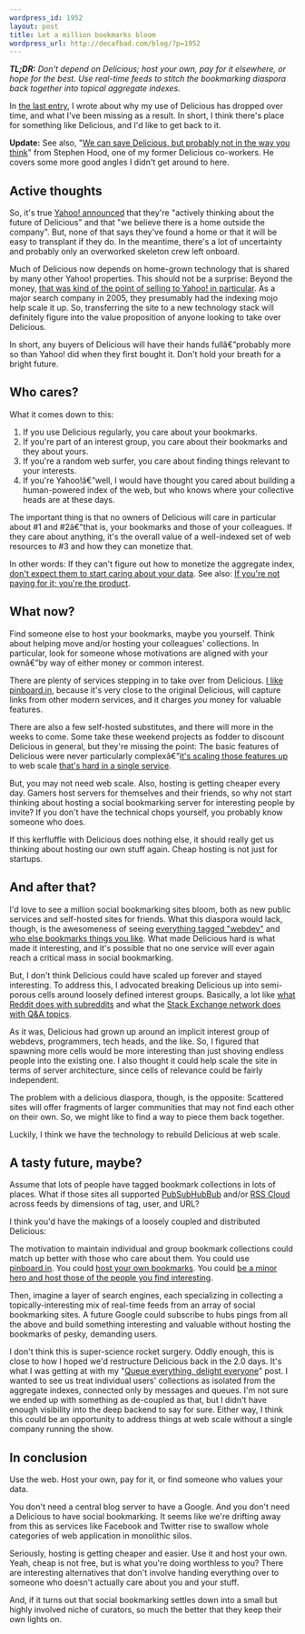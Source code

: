 ```yaml
--- 
wordpress_id: 1952
layout: post
title: Let a million bookmarks bloom
wordpress_url: http://decafbad.com/blog/?p=1952
---
```

<em><strong>TL;DR:</strong> Don't depend on Delicious; host your own, pay for it elsewhere, or hope for the best. Use real-time feeds to stitch the bookmarking diaspora back together into topical aggregate indexes.</em>

In [the last entry][last], I wrote about why my use of Delicious has dropped over time, and what I've been missing as a result. In short, I think there's place for something like Delicious, and I'd like to get back to it.

**Update:** See also, "[We can save Delicious, but probably not in the way you think][savedel]" from Stephen Hood, one of my former Delicious co-workers. He covers some more good angles I didn't get around to here.

[savedel]: http://uniquehazards.tumblr.com/post/2377362882/we-can-save-delicious-but-probably-not-in-the-way-you

[last]: http://decafbad.com/blog/2010/12/18/less-del-icio-us-than-ever-before

## Active thoughts 

So, it's true [Yahoo! announced][they] that they're "actively thinking about the future of Delicious" and that "we believe there is a home outside the company". But, none of that says they've found a home or that it will be easy to transplant if they do. In the meantime, there's a lot of uncertainty and probably only an overworked skeleton crew left onboard.

Much of Delicious now depends on home-grown technology that is shared by many other Yahoo! properties. This should not be a surprise: Beyond the money, [that was kind of the point of selling to Yahoo! in particular][sellyahoo]. As a major search company in 2005, they presumably had the indexing mojo help scale it up. So, transferring the site to a new technology stack will definitely figure into the value proposition of anyone looking to take over Delicious. 

[sellyahoo]: http://mashable.com/2005/12/09/yahoo-acquires-delicious/

In short, any buyers of Delicious will have their hands fullâ€”probably more so than Yahoo! did when they first bought it. Don't hold your breath for a bright future.

[they]: http://blog.delicious.com/

## Who cares?

What it comes down to this:

1. If you use Delicious regularly, you care about your bookmarks. 
1. If you're part of an interest group, you care about their bookmarks and they about yours.
1. If you're a random web surfer, you care about finding things relevant to your interests.
1. If you're Yahoo!â€”well, I would have thought you cared about building a human-powered index of the web, but who knows where your collective heads are at these days.

The important thing is that no owners of Delicious will care in particular about #1 and #2â€”that is, your bookmarks and those of your colleagues. If they care about anything, it's the overall value of a well-indexed set of web resources to #3 and how they can monetize that.

In other words: If they can't figure out how to monetize the aggregate index, [don't expect them to start caring about your data][backup]. See also: [If you're not paying for it; you're the product][productyou].

[backup]: http://archiveteam.org/index.php?title=Why_Back_Up%3F
[productyou]: http://lifehacker.com/5697167/if-youre-not-paying-for-it-youre-the-product

## What now?

Find someone else to host your bookmarks, maybe you yourself. Think about helping move and/or hosting your colleagues' collections. In particular, look for someone whose motivations are aligned with your ownâ€”by way of either money or common interest.

There are plenty of services stepping in to take over from Delicious. [I like pinboard.in][pinboard], because it's very close to the original Delicious, will capture links from other modern services, and it charges *you* money for valuable features.

[pinboard]: http://pinboard.in/

There are also a few self-hosted substitutes, and there will more in the weeks to come. Some take these weekend projects as fodder to discount Delicious in general, but they're missing the point: The basic features of Delicious were never particularly complexâ€”[it's scaling those features up][queue] to web scale [that's hard in a single service][24hrs].

[queue]: http://decafbad.com/blog/2008/07/04/queue-everything-and-delight-everyone
[24hrs]: http://notes.torrez.org/2010/12/learn-to-program-in-24-hours.html

But, you may not need web scale. Also, hosting is getting cheaper every day. Gamers host servers for themselves and their friends, so why not start thinking about hosting a social bookmarking server for interesting people by invite? If you don't have the technical chops yourself, you probably know someone who does.

If this kerfluffle with Delicious does nothing else, it should really get us thinking about hosting our own stuff again. Cheap hosting is not just for startups.

## And after that?

I'd love to see a million social bookmarking sites bloom, both as new public services and self-hosted sites for friends. What this diaspora would lack, though, is the awesomeness of seeing [everything tagged "webdev"][webdev] and [who else bookmarks things you like][youlike]. What made Delicious hard is what made it interesting, and it's possible that no one service will ever again reach a critical mass in social bookmarking.

[youlike]: http://www.delicious.com/url/1ab75a7ce698b75ba1d4ac5517772590
[webdev]: http://www.delicious.com/tag/webdev

But, I don't think Delicious could have scaled up forever and stayed interesting. To address this, I advocated breaking Delicious up into semi-porous cells around loosely defined interest groups. Basically, a lot like [what Reddit does with subreddits][subreddits] and what the [Stack Exchange network does with Q&A topics][stackexchange].

[stackexchange]: https://secure.wikimedia.org/wikipedia/en/wiki/Stack_Exchange
[subreddits]: http://blog.reddit.com/2008/01/new-features.html

As it was, Delicious had grown up around an implicit interest group of webdevs, programmers, tech heads, and the like. So, I figured that spawning more cells would be more interesting than just shoving endless people into the existing one. I also thought it could help scale the site in terms of server architecture, since cells of relevance could be fairly independent.

The problem with a delicious diaspora, though, is the opposite: Scattered sites will offer fragments of larger communities that may not find each other on their own. So, we might like to find a way to piece them back together.

Luckily, I think we have the technology to rebuild Delicious at web scale.

## A tasty future, maybe?

Assume that lots of people have tagged bookmark collections in lots of places. What if those sites all supported [PubSubHubBub][pshb] and/or [RSS Cloud][rsscloud] across feeds by dimensions of tag, user, and URL?

[rsscloud]: http://rsscloud.org/
[pshb]: https://code.google.com/p/pubsubhubbub/

I think you'd have the makings of a loosely coupled and distributed Delicious:

The motivation to maintain individual and group bookmark collections could match up better with those who care about them. You could use [pinboard.in][pinboard]. You could [host your own bookmarks][scuttle]. You could [be a minor hero and host those of the people you find interesting][fans].

[fans]: http://community.livejournal.com/deliciouslymad/18362.html

Then, imagine a layer of search engines, each specializing in collecting a topically-interesting mix of real-time feeds from an array of social bookmarking sites. A future Google could subscribe to hubs pings from all the above and build something interesting and valuable without hosting the bookmarks of pesky, demanding users.

[scuttle]: http://sourceforge.net/projects/scuttle/

I don't think this is super-science rocket surgery. Oddly enough, this is close to how I hoped we'd restructure Delicious back in the 2.0 days. It's what I was getting at with my "[Queue everything, delight everyone][queue]" post. I wanted to see us treat individual users' collections as isolated from the aggregate indexes, connected only by messages and queues. I'm not sure we ended up with something as de-coupled as that, but I didn't have enough visibility into the deep backend to say for sure. Either way, I think this could be an opportunity to address things at web scale without a single company running the show.

## In conclusion

Use the web. Host your own, pay for it, or find someone who values your data. 

You don't need a central blog server to have a Google. And you don't need a Delicious to have social bookmarking. It seems like we're drifting away from this as services like Facebook and Twitter rise to swallow whole categories of web application in monolithic silos.

Seriously, hosting is getting cheaper and easier. Use it and host your own. Yeah, cheap is not free, but is what you're doing worthless to you? There are interesting alternatives that don't involve handing everything over to someone who doesn't actually care about you and your stuff.

And, if it turns out that social bookmarking settles down into a small but highly involved niche of curators, so much the better that they keep their own lights on.
